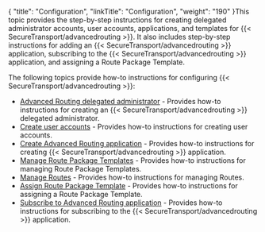 {
    "title": "Configuration",
    "linkTitle": "Configuration",
    "weight": "190"
}This topic provides the step-by-step instructions for creating delegated administrator accounts, user accounts, applications, and templates for {{< SecureTransport/advancedrouting  >}}. It also includes step-by-step instructions for adding an {{< SecureTransport/advancedrouting  >}} application, subscribing to the {{< SecureTransport/advancedrouting  >}} application, and assigning a Route Package Template.

The following topics provide how-to instructions for configuring {{< SecureTransport/advancedrouting  >}}:

-   [Advanced Routing delegated administrator](t_st_create_delegated_administrator) - Provides how-to instructions for creating an {{< SecureTransport/advancedrouting >}} delegated administrator.
-   [Create user accounts](t_st_create_user_accounts) - Provides how-to instructions for creating user accounts.
-   [Create Advanced Routing application](t_st_create_advanced_routing_application) - Provides how-to instructions for creating {{< SecureTransport/advancedrouting >}} application.
-   [Manage Route Package Templates](t_st_manage_route_package_templates) - Provides how-to instructions for managing Route Package Templates.
-   [Manage Routes](t_st_manage_routes) - Provides how-to instructions for managing Routes.
-   [Assign Route Package Template](t_st_assign_route_package_template) - Provides how-to instructions for assigning a Route Package Template.
-   [Subscribe to Advanced Routing application](t_st_subscribe_advanced_routing_application) - Provides how-to instructions for subscribing to the {{< SecureTransport/advancedrouting >}} application.
